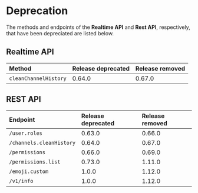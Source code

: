 # Deprecation

The methods and endpoints of the **Realtime API** and **Rest API**, respectively, that have been depreciated are listed below.

## Realtime API

| Method | Release deprecated | Release removed |
| :--- | :--- | :--- |
| `cleanChannelHistory` | 0.64.0 | 0.67.0 |

## REST API

| Endpoint | Release deprecated | Release removed |
| :--- | :--- | :--- |
| `/user.roles` | 0.63.0 | 0.66.0 |
| `/channels.cleanHistory` | 0.64.0 | 0.67.0 |
| `/permissions` | 0.66.0 | 0.69.0 |
| `/permissions.list` | 0.73.0 | 1.11.0 |
| `/emoji.custom` | 1.0.0 | 1.12.0 |
| `/v1/info` | 1.0.0 | 1.12.0 |

